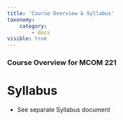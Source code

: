 ```yaml
---
title: 'Course Overview & Syllabus'
taxonomy:
    category:
        - docs
visible: true
---
```

### Course Overview for MCOM 221
# Syllabus

  - See separate Syllabus document
